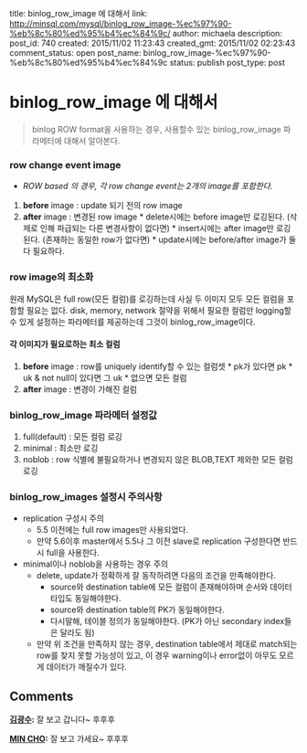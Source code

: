 title: binlog_row_image 에 대해서
link: http://minsql.com/mysql/binlog_row_image-%ec%97%90-%eb%8c%80%ed%95%b4%ec%84%9c/
author: michaela
description: 
post_id: 740
created: 2015/11/02 11:23:43
created_gmt: 2015/11/02 02:23:43
comment_status: open
post_name: binlog_row_image-%ec%97%90-%eb%8c%80%ed%95%b4%ec%84%9c
status: publish
post_type: post

# binlog_row_image 에 대해서

> binlog ROW format을 사용하는 경우, 사용할수 있는 binlog_row_image 파라메터에 대해서 알아본다.

### row change event image

  * _ROW based 의 경우, 각 row change event는 2개의 image를 포함한다._
  1. **before** image : update 되기 전의 row image
  2. **after** image : 변경된 row image 
    * delete시에는 before image만 로깅된다. (삭제로 인해 파급되는 다른 변경사항이 없다면)
    * insert시에는 after image만 로깅된다. (존재하는 동일한 row가 없다면)
    * update시에는 before/after image가 둘다 필요하다.

### row image의 최소화

원래 MySQL은 full row(모든 컬럼)를 로깅하는데 사실 두 이미지 모두 모든 컬럼을 포함할 필요는 없다. disk, memory, network 절약을 위해서 필요한 컬럼만 logging할수 있게 설정하는 파라메터를 제공하는데 그것이 binlog_row_image이다. 

#### 각 이미지가 필요로하는 최소 컬럼

  1. **before** image : row를 uniquely identify할 수 있는 컬럼셋 
    * pk가 있다면 pk
    * uk & not null이 있다면 그 uk
    * 없으면 모든 컬럼
  2. **after** image : 변경이 가해진 컬럼

### binlog_row_image 파라메터 설정값

  1. full(default) : 모든 컬럼 로깅
  2. minimal : 최소만 로깅
  3. noblob : row 식별에 불필요하거나 변경되지 않은 BLOB,TEXT 제와한 모든 컬럼 로깅

### binlog_row_images 설정시 주의사항

  * replication 구성시 주의 
    * 5.5 이전에는 full row images만 사용되었다.
    * 만약 5.6이후 master에서 5.5나 그 이전 slave로 replication 구성한다면 반드시 full을 사용한다.
  * minimal이나 noblob을 사용하는 경우 주의 
    * delete, update가 정확하게 잘 동작하려면 다음의 조건을 만족해야한다. 
      * source와 destination table에 모든 컬럼이 존재해야하며 순서와 데이터타입도 동일해야한다.
      * source와 destination table의 PK가 동일해야한다.
      * 다시말해, 테이블 정의가 동일해야한다. (PK가 아닌 secondary index들은 달라도 됨)
    * 만약 위 조건을 만족하지 않는 경우, destination table에서 제대로 match되는 row를 찾지 못할 가능성이 있고, 이 경우 warning이나 error없이 아무도 모르게 데이터가 깨질수가 있다.

## Comments

**[김광수](#10 "2015-12-16 15:50:38"):** 잘 보고 갑니다~ 후후후

**[MIN CHO](#11 "2015-12-16 19:21:33"):** 잘 보고 가세요~ 후후후

